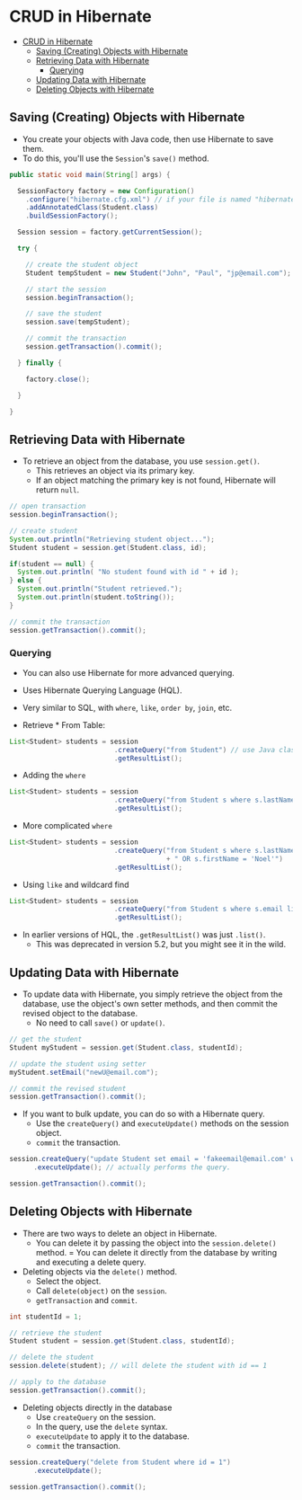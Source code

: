 # CRUD in Hibernate

<!-- TOC -->

- [CRUD in Hibernate](#crud-in-hibernate)
  - [Saving (Creating) Objects with Hibernate](#saving-creating-objects-with-hibernate)
  - [Retrieving Data with Hibernate](#retrieving-data-with-hibernate)
    - [Querying](#querying)
  - [Updating Data with Hibernate](#updating-data-with-hibernate)
  - [Deleting Objects with Hibernate](#deleting-objects-with-hibernate)

<!-- /TOC -->

## Saving (Creating) Objects with Hibernate

- You create your objects with Java code, then use Hibernate to save them.
- To do this, you'll use the `Session`'s `save()` method.

```java
public static void main(String[] args) {

  SessionFactory factory = new Configuration()
    .configure("hibernate.cfg.xml") // if your file is named "hibernate.cfg.xml", you can omit that argument and just call .configure()
    .addAnnotatedClass(Student.class)
    .buildSessionFactory();

  Session session = factory.getCurrentSession();

  try {

    // create the student object
    Student tempStudent = new Student("John", "Paul", "jp@email.com");

    // start the session
    session.beginTransaction();

    // save the student
    session.save(tempStudent);

    // commit the transaction
    session.getTransaction().commit();

  } finally {

    factory.close();

  }

}
```

## Retrieving Data with Hibernate

- To retrieve an object from the database, you use `session.get()`.
  - This retrieves an object via its primary key.
  - If an object matching the primary key is not found, Hibernate will return `null`.

```java
// open transaction
session.beginTransaction();

// create student
System.out.println("Retrieving student object...");
Student student = session.get(Student.class, id);

if(student == null) {
  System.out.println( "No student found with id " + id );
} else {
  System.out.println("Student retrieved.");
  System.out.println(student.toString());
}

// commit the transaction
session.getTransaction().commit();
```

### Querying

- You can also use Hibernate for more advanced querying.
- Uses Hibernate Querying Language (HQL).
- Very similar to SQL, with `where`, `like`, `order by`, `join`, etc.

- Retrieve \* From Table:

```java
List<Student> students = session
                          .createQuery("from Student") // use Java class name
                          .getResultList();
```

- Adding the `where`

```java
List<Student> students = session
                          .createQuery("from Student s where s.lastName = 'Fist'") // use object property name, not table column name.
                          .getResultList();
```

- More complicated `where`

```java
List<Student> students = session
                          .createQuery("from Student s where s.lastName = 'Fist'"
                                       + " OR s.firstName = 'Noel'")
                          .getResultList();
```

- Using `like` and wildcard find

```java
List<Student> students = session
                          .createQuery("from Student s where s.email like '%email.com'")
                          .getResultList();
```

- In earlier versions of HQL, the `.getResultList()` was just `.list()`.
  - This was deprecated in version 5.2, but you might see it in the wild.

## Updating Data with Hibernate

- To update data with Hibernate, you simply retrieve the object from the database, use the object's own setter methods, and then commit the revised object to the database.
  - No need to call `save()` or `update()`.

```java
// get the student
Student myStudent = session.get(Student.class, studentId);

// update the student using setter
myStudent.setEmail("newU@email.com");

// commit the revised student
session.getTransaction().commit();
```

- If you want to bulk update, you can do so with a Hibernate query.
  - Use the `createQuery()` and `executeUpdate()` methods on the session object.
  - `commit` the transaction.

```java
session.createQuery("update Student set email = 'fakeemail@email.com' where id = 5")
      .executeUpdate(); // actually performs the query.

session.getTransaction().commit();
```

## Deleting Objects with Hibernate

- There are two ways to delete an object in Hibernate.
  - You can delete it by passing the object into the `session.delete()` method.
    = You can delete it directly from the database by writing and executing a delete query.
- Deleting objects via the `delete()` method.
  - Select the object.
  - Call `delete(object)` on the `session`.
  - `getTransaction` and `commit`.

```java
int studentId = 1;

// retrieve the student
Student student = session.get(Student.class, studentId);

// delete the student
session.delete(student); // will delete the student with id == 1

// apply to the database
session.getTransaction().commit();
```

- Deleting objects directly in the database
  - Use `createQuery` on the session.
  - In the query, use the `delete` syntax.
  - `executeUpdate` to apply it to the database.
  - `commit` the transaction.

```java
session.createQuery("delete from Student where id = 1")
      .executeUpdate();

session.getTransaction().commit();
```
